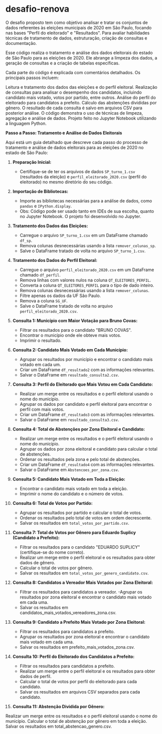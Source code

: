 # desafio-renova
O desafio proposto tem como objetivo analisar e tratar os conjuntos de dados referentes às eleições municipais de 2020 em São Paulo, focando nas bases "Perfil do eleitorado" e "Resultados". Para avaliar habilidades técnicas de tratamento de dados, estruturação, criação de consultas e documentação. 

Esse código realiza o tratamento e análise dos dados eleitorais do estado de São Paulo para as eleições de 2020. Ele abrange a limpeza dos dados, a geração de consultas e a criação de tabelas específicas.

Cada parte do código é explicada com comentários detalhados. Os principais passos incluem:

Leitura e tratamento dos dados das eleições e do perfil eleitoral.
Realização de consultas para analisar o desempenho dos candidatos, incluindo candidato mais votado, votos por partido, entre outros.
Análise do perfil do eleitorado para candidatos a prefeito.
Cálculo das abstenções divididas por gênero.
O resultado de cada consulta é salvo em arquivos CSV para posterior análise. O código demonstra o uso de técnicas de limpeza, agregação e análise de dados. Projeto feito no Jupyter Notebook utilizando a linguagem Python. 

**Passo a Passo: Tratamento e Análise de Dados Eleitorais**

Aqui está um guia detalhado que descreve cada passo do processo de tratamento e análise de dados eleitorais para as eleições de 2020 no estado de São Paulo:

1. **Preparação Inicial:**
   - Certifique-se de ter os arquivos de dados `SP_turno_1.csv` (resultados da eleição) e `perfil_eleitorado_2020.csv` (perfil do eleitorado) no mesmo diretório do seu código.

2. **Importação de Bibliotecas:**
   - Importe as bibliotecas necessárias para a análise de dados, como `pandas` e `IPython.display`.
   - Obs: Código pode ser usado tanto em IDEs de sua escolha, quanto no Jupyter Notebook. O projeto foi desenvolvido no Jupyter. 

3. **Tratamento dos Dados das Eleições:**
   - Carregue o arquivo `SP_turno_1.csv` em um DataFrame chamado `df_sp`.
   - Remova colunas desnecessárias usando a lista `remover_colunas_sp`.
   - Salve o DataFrame tratado de volta no arquivo `SP_turno_1.csv`.

4. **Tratamento dos Dados do Perfil Eleitoral:**
   - Carregue o arquivo `perfil_eleitorado_2020.csv` em um DataFrame chamado `df_perfil`.
   - Remova linhas com valores nulos na coluna `QT_ELEITORES_PERFIL`.
   - Converta a coluna `QT_ELEITORES_PERFIL` para o tipo de dado inteiro.
   - Remova colunas desnecessárias usando a lista `remover_colunas`.
   - Filtre apenas os dados da UF São Paulo.
   - Remova a coluna `SG_UF`.
   - Salve o DataFrame tratado de volta no arquivo `perfil_eleitorado_2020.csv`.

5. **Consulta 1: Município com Maior Votação para Bruno Covas:**
   - Filtrar os resultados para o candidato "BRUNO COVAS".
   - Encontrar o município onde ele obteve mais votos.
   - Imprimir o resultado.

6. **Consulta 2: Candidato Mais Votado em Cada Município:**
   - Agrupar os resultados por município e encontrar o candidato mais votado em cada um.
   - Criar um DataFrame `df_resultado2` com as informações relevantes.
   - Salvar o DataFrame em `resultado_consulta2.csv`.

7. **Consulta 3: Perfil do Eleitorado que Mais Votou em Cada Candidato:**
   - Realizar um merge entre os resultados e o perfil eleitoral usando o nome do município.
   - Agrupar os dados por candidato e perfil eleitoral para encontrar o perfil com mais votos.
   - Criar um DataFrame `df_resultado3` com as informações relevantes.
   - Salvar o DataFrame em `resultado_consulta3.csv`.

8. **Consulta 4: Total de Abstenções por Zona Eleitoral e Candidato:**
   - Realizar um merge entre os resultados e o perfil eleitoral usando o nome do município.
   - Agrupar os dados por zona eleitoral e candidato para calcular o total de abstenções.
   - Ordenar os resultados pela zona e pelo total de abstenções.
   - Criar um DataFrame `df_resultado4` com as informações relevantes.
   - Salvar o DataFrame em `Abstencoes_por_zona.csv`.

9. **Consulta 5: Candidato Mais Votado em Toda a Eleição:**
   - Encontrar o candidato mais votado em toda a eleição.
   - Imprimir o nome do candidato e o número de votos.

10. **Consulta 6: Total de Votos por Partido:**
    - Agrupar os resultados por partido e calcular o total de votos.
    - Ordenar os resultados pelo total de votos em ordem decrescente.
    - Salvar os resultados em `total_votos_por_partido.csv`.

11. **Consulta 7: Total de Votos por Gênero para Eduardo Suplicy (Candidato a Prefeito):**
    - Filtrar os resultados para o candidato "EDUARDO SUPLICY" (certifique-se do nome correto).
    - Realizar um merge entre o perfil eleitoral e os resultados para obter dados de gênero.
    - Calcular o total de votos por gênero.
    - Salvar os resultados em `total_votos_por_genero_candidato.csv`.

12. **Consulta 8: Candidatos a Vereador Mais Votados por Zona Eleitoral:**

    - Filtrar os resultados para candidatos a vereador.
    -Agrupar os resultados por zona eleitoral e encontrar o candidato mais votado em cada uma.
    - Salvar os resultados em candidatos_mais_votados_vereadores_zona.csv.


13. **Consulta 9: Candidato a Prefeito Mais Votado por Zona Eleitoral:**

    - Filtrar os resultados para candidatos a prefeito.
    - Agrupar os resultados por zona eleitoral e encontrar o candidato mais votado em cada uma.
    - Salvar os resultados em prefeito_mais_votados_zona.csv.


14. **Consulta 10: Perfil do Eleitorado dos Candidatos a Prefeito:**

    - Filtrar os resultados para candidatos a prefeito.
    - Realizar um merge entre o perfil eleitoral e os resultados para obter dados de perfil.
    - Calcular o total de votos por perfil do eleitorado para cada candidato.
    - Salvar os resultados em arquivos CSV separados para cada candidato.


15. **Consulta 11: Abstenção Dividida por Gênero:**

Realizar um merge entre os resultados e o perfil eleitoral usando o nome do município.
Calcular o total de abstenção por gênero em toda a eleição.
Salvar os resultados em total_abstencao_genero.csv.
